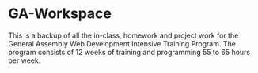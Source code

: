 # GA-Workspace
This is a backup of all the in-class, homework and project work for the General Assembly Web Development Intensive Training Program.
The program consists of 12 weeks of training and programming 55 to 65 hours per week.
